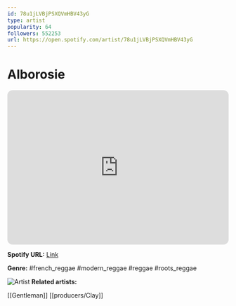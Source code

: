 ```yaml
---
id: 78u1jLVBjPSXQVmHBV43yG
type: artist
popularity: 64
followers: 552253
url: https://open.spotify.com/artist/78u1jLVBjPSXQVmHBV43yG
---
```

# Alborosie

<iframe style="border-radius:12px" src="https://open.spotify.com/embed/artist/78u1jLVBjPSXQVmHBV43yG" width="100%" height="352" frameBorder="0" allowfullscreen="" allow="autoplay; clipboard-write; encrypted-media; fullscreen; picture-in-picture" loading="lazy"></iframe>

**Spotify URL:** [Link](https://open.spotify.com/artist/78u1jLVBjPSXQVmHBV43yG)

**Genre:**  #french_reggae #modern_reggae #reggae #roots_reggae

![Artist](https://i.scdn.co/image/ab6761610000e5eb79fe92352717dbf1fde41615)
**Related artists:**

[[Gentleman]]
[[producers/Clay]]
